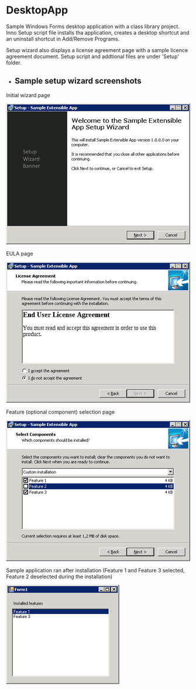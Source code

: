 # DesktopApp
Sample Windows Forms desktop application with a class library project. Inno Setup script file installs tha application, creates a desktop shortcut and an uninstall shortcut in Add/Remove Programs.

Setup wizard also displays a license agreement page with a sample licence agreement document. Setup script and addtional files are under 'Setup' folder.

- ## Sample setup wizard screenshots

Initial wizard page

![Sample setup wizard screenshot](Docs/first_page.png)

EULA page

![Sample EULA wizard page](Docs/eula_page.png)

Feature (optional component) selection page

![Sample EULA wizard page](Docs/feature_selection_page.png)

Sample application ran after installation (Feature 1 and Feature 3 selected, Feature 2 deselected during the installation)

![Sample EULA wizard page](Docs/installed_app.png)
